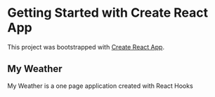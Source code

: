 # Getting Started with Create React App

This project was bootstrapped with [Create React App](https://github.com/facebook/create-react-app).

## My Weather
My Weather is a one page application created with React Hooks
